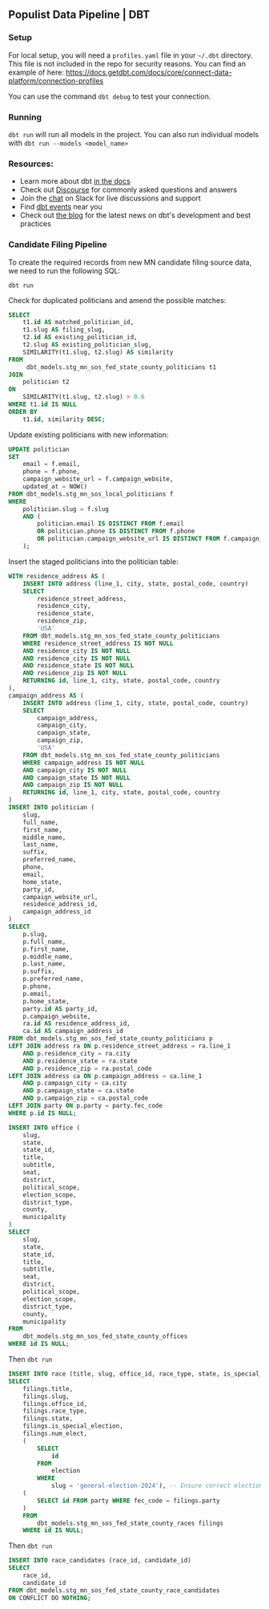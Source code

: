 ## Populist Data Pipeline | DBT

### Setup

For local setup, you will need a `profiles.yaml` file in your `~/.dbt` directory. This file is not included in the repo for security reasons. You can find an example of here: https://docs.getdbt.com/docs/core/connect-data-platform/connection-profiles

You can use the command `dbt debug` to test your connection.

### Running

`dbt run` will run all models in the project. You can also run individual models with `dbt run --models <model_name>`

### Resources:

- Learn more about dbt [in the docs](https://docs.getdbt.com/docs/introduction)
- Check out [Discourse](https://discourse.getdbt.com/) for commonly asked questions and answers
- Join the [chat](https://community.getdbt.com/) on Slack for live discussions and support
- Find [dbt events](https://events.getdbt.com) near you
- Check out [the blog](https://blog.getdbt.com/) for the latest news on dbt's development and best practices

### Candidate Filing Pipeline

To create the required records from new MN candidate filing source data, we need to run the following SQL:

`dbt run`

Check for duplicated politicians and amend the possible matches:

```sql
SELECT
    t1.id AS matched_politician_id,
    t1.slug AS filing_slug,
    t2.id AS existing_politician_id,
    t2.slug AS existing_politician_slug,
    SIMILARITY(t1.slug, t2.slug) AS similarity
FROM
     dbt_models.stg_mn_sos_fed_state_county_politicians t1
JOIN
    politician t2
ON
    SIMILARITY(t1.slug, t2.slug) > 0.6
WHERE t1.id IS NULL
ORDER BY
    t1.id, similarity DESC;
```

Update existing politicians with new information:

```sql
UPDATE politician
SET
    email = f.email,
    phone = f.phone,
    campaign_website_url = f.campaign_website,
    updated_at = NOW()
FROM dbt_models.stg_mn_sos_local_politicians f
WHERE
    politician.slug = f.slug
    AND (
        politician.email IS DISTINCT FROM f.email
        OR politician.phone IS DISTINCT FROM f.phone
        OR politician.campaign_website_url IS DISTINCT FROM f.campaign_website
    );
```

Insert the staged politicians into the politician table:

```sql
WITH residence_address AS (
    INSERT INTO address (line_1, city, state, postal_code, country)
    SELECT
        residence_street_address,
        residence_city,
        residence_state,
        residence_zip,
        'USA'
    FROM dbt_models.stg_mn_sos_fed_state_county_politicians
    WHERE residence_street_address IS NOT NULL
    AND residence_city IS NOT NULL
    AND residence_city IS NOT NULL
    AND residence_state IS NOT NULL
    AND residence_zip IS NOT NULL
    RETURNING id, line_1, city, state, postal_code, country
),
campaign_address AS (
    INSERT INTO address (line_1, city, state, postal_code, country)
    SELECT
        campaign_address,
        campaign_city,
        campaign_state,
        campaign_zip,
        'USA'
    FROM dbt_models.stg_mn_sos_fed_state_county_politicians
    WHERE campaign_address IS NOT NULL
    AND campaign_city IS NOT NULL
    AND campaign_state IS NOT NULL
    AND campaign_zip IS NOT NULL
    RETURNING id, line_1, city, state, postal_code, country
)
INSERT INTO politician (
    slug,
    full_name,
    first_name,
    middle_name,
    last_name,
    suffix,
    preferred_name,
    phone,
    email,
    home_state,
    party_id,
    campaign_website_url,
    residence_address_id,
    campaign_address_id
)
SELECT
    p.slug,
    p.full_name,
    p.first_name,
    p.middle_name,
    p.last_name,
    p.suffix,
    p.preferred_name,
    p.phone,
    p.email,
    p.home_state,
    party.id AS party_id,
    p.campaign_website,
    ra.id AS residence_address_id,
    ca.id AS campaign_address_id
FROM dbt_models.stg_mn_sos_fed_state_county_politicians p
LEFT JOIN address ra ON p.residence_street_address = ra.line_1
    AND p.residence_city = ra.city
    AND p.residence_state = ra.state
    AND p.residence_zip = ra.postal_code
LEFT JOIN address ca ON p.campaign_address = ca.line_1
    AND p.campaign_city = ca.city
    AND p.campaign_state = ca.state
    AND p.campaign_zip = ca.postal_code
LEFT JOIN party ON p.party = party.fec_code
WHERE p.id IS NULL;
```

```sql
INSERT INTO office (
    slug,
    state,
    state_id,
    title,
    subtitle,
    seat,
    district,
    political_scope,
    election_scope,
    district_type,
    county,
    municipality
)
SELECT
    slug,
    state,
    state_id,
    title,
    subtitle,
    seat,
    district,
    political_scope,
    election_scope,
    district_type,
    county,
    municipality
FROM
    dbt_models.stg_mn_sos_fed_state_county_offices
WHERE id IS NULL;
```

Then `dbt run`

```sql
INSERT INTO race (title, slug, office_id, race_type, state, is_special_election, num_elect, election_id, party_id)
SELECT
	filings.title,
	filings.slug,
	filings.office_id,
	filings.race_type,
	filings.state,
	filings.is_special_election,
	filings.num_elect,
	(
		SELECT
			id
		FROM
			election
		WHERE
			slug = 'general-election-2024'), -- Ensure correct election slug
    (
        SELECT id FROM party WHERE fec_code = filings.party
    )
	FROM
		dbt_models.stg_mn_sos_fed_state_county_races filings
    WHERE id IS NULL;
```

Then `dbt run`

```sql
INSERT INTO race_candidates (race_id, candidate_id)
SELECT
    race_id,
    candidate_id
FROM dbt_models.stg_mn_sos_fed_state_county_race_candidates
ON CONFLICT DO NOTHING;
```
